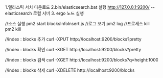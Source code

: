 1.엘라스틱 서치 다운로드 
2.bin/elasticsearch.bat 실행 
http://127.0.0.1:9200/     -- elasticsearch 로컬 서버
3. ergo 노드 실행


//소스 실행 
pm2 start blocksInfoInsert.js 
//로그 보기
pm2 log 
//프로세스 kill
pm2 kill 





//index : blocks 추가
curl -XPUT http://localhost:9200/blocks?pretty

//index : blocks 확인 
curl -XGET http://localhost:9200/blocks?pretty

//index : blocks 검색 
curl -XGET http://localhost:9200/blocks?q=height:1000

//index : blocks 삭제
curl -XDELETE http://localhost:9200/blocks
